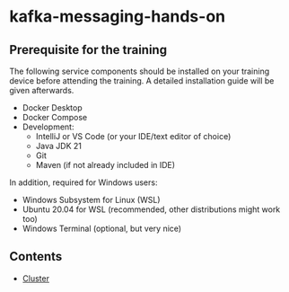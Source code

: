 # kafka-messaging-hands-on

## Prerequisite for the training

The following service components should be installed on your training device before attending the training. A detailed installation guide will be given afterwards.

* Docker Desktop
* Docker Compose
* Development:
    * IntelliJ or VS Code (or your IDE/text editor of choice)
    * Java JDK 21
    * Git
    * Maven (if not already included in IDE)

In addition, required for Windows users:
* Windows Subsystem for Linux (WSL)
* Ubuntu 20.04 for WSL (recommended, other distributions might work too)
* Windows Terminal (optional, but very nice)

## Contents

* [Cluster](cluster.md)
